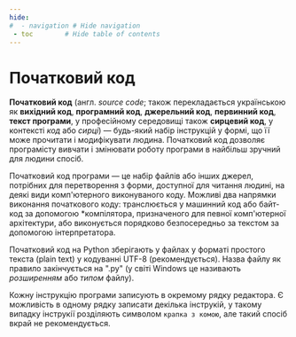 ```yaml
---
hide:
#  - navigation # Hide navigation
 - toc        # Hide table of contents
---
```


# Початковий код

**Початковий код** (англ. *source code*; також перекладається українською як
**вихідний код**, **програмний код**, **джерельний код**, **первинний код**,
**текст програми**, у професійному середовищі також **сирцевий код**,
у контексті *код* або *сирці*) — будь-який набір інструкцій
у формі, що її може прочитати і модифікувати людина. 
Початковий код 
дозволяє програмісту вивчати і змінювати роботу програми в найбільш 
зручний для людини спосіб.

Початковий код програми — це набір файлів або інших джерел,
потрібних для перетворення з форми,
доступної для читання людині,
на деякі види комп'ютерного виконуваного коду.
Можливі два напрямки виконання початкового коду: 
транслюється у машинний код або байт-код за допомогою *компілятора,
призначеного для певної комп'ютерної архітектури,
або виконується порядково безпосередньо за текстом за допомогою інтерпретатора.

Початковий код на Python зберігають у файлах у форматі простого текста (plain text) 
у кодуванні UTF-8 (рекомендується).
Назва файлу як правило закінчується на ".py" 
(у світі Windows це називають *розширенням* або *типом* файлу).

Кожну інструкцію програми записують в окремому рядку редактора. 
Є можливість в одному рядку записати декілька інструкій, у такому випадку інструкії розділяють символом `крапка з комою`, 
але такий спосіб вкрай не рекомендується.

<!-- ## Оформлення початкового коду

Актуальні рекомедації щодо оформлення початкового коду на Python можна знайти у наступному документі:  
[PEP 8](https://www.python.org/dev/peps/pep-0008/) -->
